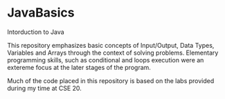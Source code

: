 # JavaBasics
Intorduction to Java

This repository emphasizes basic concepts of Input/Output, Data Types, Variables and Arrays through the context of solving problems. Elementary programming skills, such as conditional and loops execution were an extereme focus at the later stages of the program. 

Much of the code placed in this repository is based on the labs
provided during my time at CSE 20.

